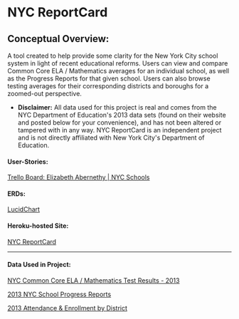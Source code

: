
# NYC ReportCard

## Conceptual Overview:
A tool created to help provide some clarity for the New York City school system in light of recent educational reforms. Users can view and compare Common Core ELA / Mathematics averages for an individual school, as well as the Progress Reports for that given school. Users can also browse testing averages for their corresponding districts and boroughs for a zoomed-out perspective.

* **Disclaimer:** All data used for this project is real and comes from the NYC Department of Education's 2013 data sets (found on their website and posted below for your convenience), and has not been altered or tampered with in any way. NYC ReportCard is an independent project and is not directly affiliated with New York City's Department of Education.

#### User-Stories:
[Trello Board: Elizabeth Abernethy | NYC Schools](https://trello.com/b/tV2jf2CI)

#### ERDs:
[LucidChart](https://www.lucidchart.com/documents/embeddedchart/2836e98e-1fe7-424d-a9ae-36fbdb84ef94)

#### Heroku-hosted Site:
[NYC ReportCard](http://nyc-reportcard-app.herokuapp.com/)

---
#### Data Used in Project:

[NYC Common Core ELA / Mathematics Test Results - 2013](http://schools.nyc.gov/Accountability/data/TestResults/ELAandMathTestResults)

[2013 NYC School Progress Reports](http://schools.nyc.gov/Accountability/tools/report/default.htm)

[2013 Attendance & Enrollment by District](http://schools.nyc.gov/NR/rdonlyres/B7CC89D2-F7B0-4DFA-92A0-3AA5BBFB597D/154193/201213AttendanceEnrollmentUnauditedbyDistrictAsofJ.pdf)
